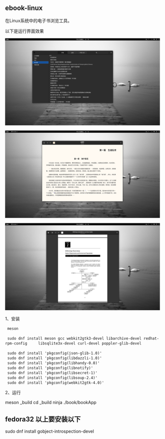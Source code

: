 ## ebook-linux

在Linux系统中的电子书浏览工具。


以下是运行界面效果


 ![image](docs/res/images/ebook.png)

 ![image](docs/res/images/ebook-linux.png)

  ![image](docs/res/images/ebook-view-pdf.png)


1、安装

```
 meson

 sudo dnf install meson gcc webkit2gtk3-devel libarchive-devel redhat-rpm-config     libsqlite3x-devel curl-devel poppler-glib-devel

 sudo dnf install 'pkgconfig(json-glib-1.0)'
 sudo dnf install 'pkgconfig(libdazzli-1.0)'
 sudo dnf install 'pkgconfig(libhandy-0.0)'
 sudo dnf install 'pkgconfig(libnotify)'
 sudo dnf install 'pkgconfig(libsecret-1)'
 sudo dnf install 'pkgconfig(libsoup-2.4)'
 sudo dnf install 'pkgconfig(webkit2gtk-4.0)'
 ```
 2、运行
 
 meson _build
 cd _build
 ninja
 ./book/bookApp


## fedora32 以上要安装以下
sudo dnf install gobject-introspection-devel

